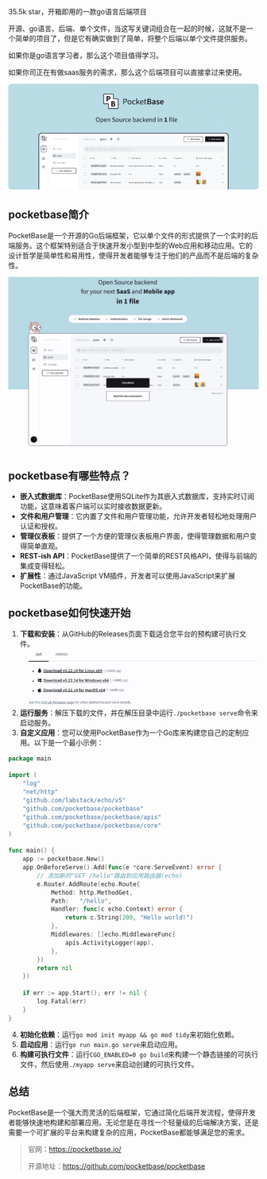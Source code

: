 35.5k star，开箱即用的一款go语言后端项目

开源、go语言、后端、单个文件，当这写关键词组合在一起的时候，这就不是一个简单的项目了，但是它有确实做到了简单，将整个后端以单个文件提供服务。

如果你是go语言学习者，那么这个项目值得学习。

如果你司正在有做saas服务的需求，那么这个后端项目可以直接拿过来使用。

![pocketbase](image.png)

## pocketbase简介
PocketBase是一个开源的Go后端框架，它以单个文件的形式提供了一个实时的后端服务。这个框架特别适合于快速开发小型到中型的Web应用和移动应用。它的设计哲学是简单性和易用性，使得开发者能够专注于他们的产品而不是后端的复杂性。

![demo](image-1.png)

## pocketbase有哪些特点？
- **嵌入式数据库**：PocketBase使用SQLite作为其嵌入式数据库，支持实时订阅功能，这意味着客户端可以实时接收数据更新。
- **文件和用户管理**：它内置了文件和用户管理功能，允许开发者轻松地处理用户认证和授权。
- **管理仪表板**：提供了一个方便的管理仪表板用户界面，使得管理数据和用户变得简单直观。
- **REST-ish API**：PocketBase提供了一个简单的REST风格API，使得与前端的集成变得轻松。
- **扩展性**：通过JavaScript VM插件，开发者可以使用JavaScript来扩展PocketBase的功能。

## pocketbase如何快速开始

1. **下载和安装**：从GitHub的Releases页面下载适合您平台的预构建可执行文件。
   ![install](image-2.png)
2. **运行服务**：解压下载的文件，并在解压目录中运行`./pocketbase serve`命令来启动服务。
3. **自定义应用**：您可以使用PocketBase作为一个Go库来构建您自己的定制应用。以下是一个最小示例：

```go
package main

import (
    "log"
    "net/http"
    "github.com/labstack/echo/v5"
    "github.com/pocketbase/pocketbase"
    "github.com/pocketbase/pocketbase/apis"
    "github.com/pocketbase/pocketbase/core"
)

func main() {
    app := pocketbase.New()
    app.OnBeforeServe().Add(func(e *core.ServeEvent) error {
        // 添加新的"GET /hello"路由到应用路由器(echo)
        e.Router.AddRoute(echo.Route{
            Method: http.MethodGet,
            Path:   "/hello",
            Handler: func(c echo.Context) error {
                return c.String(200, "Hello world!")
            },
            Middlewares: []echo.MiddlewareFunc{
                apis.ActivityLogger(app),
            },
        })
        return nil
    })

    if err := app.Start(); err != nil {
        log.Fatal(err)
    }
}
```

4. **初始化依赖**：运行`go mod init myapp && go mod tidy`来初始化依赖。
5. **启动应用**：运行`go run main.go serve`来启动应用。
6. **构建可执行文件**：运行`CGO_ENABLED=0 go build`来构建一个静态链接的可执行文件，然后使用`./myapp serve`来启动创建的可执行文件。

## 总结
PocketBase是一个强大而灵活的后端框架，它通过简化后端开发流程，使得开发者能够快速地构建和部署应用。无论您是在寻找一个轻量级的后端解决方案，还是需要一个可扩展的平台来构建复杂的应用，PocketBase都能够满足您的需求。

>官网：https://pocketbase.io/
>
>开源地址：https://github.com/pocketbase/pocketbase


